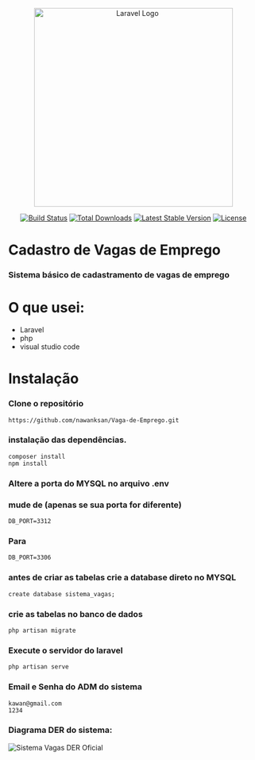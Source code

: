 <p align="center"><a href="https://laravel.com" target="_blank"><img src="https://raw.githubusercontent.com/laravel/art/master/logo-lockup/5%20SVG/2%20CMYK/1%20Full%20Color/laravel-logolockup-cmyk-red.svg" width="400" alt="Laravel Logo"></a></p>

<p align="center">
<a href="https://github.com/laravel/framework/actions"><img src="https://github.com/laravel/framework/workflows/tests/badge.svg" alt="Build Status"></a>
<a href="https://packagist.org/packages/laravel/framework"><img src="https://img.shields.io/packagist/dt/laravel/framework" alt="Total Downloads"></a>
<a href="https://packagist.org/packages/laravel/framework"><img src="https://img.shields.io/packagist/v/laravel/framework" alt="Latest Stable Version"></a>
<a href="https://packagist.org/packages/laravel/framework"><img src="https://img.shields.io/packagist/l/laravel/framework" alt="License"></a>
</p>

# Cadastro de Vagas de Emprego
### Sistema básico de cadastramento de vagas de emprego

# O que usei:
- Laravel
- php
- visual studio code

# Instalação

### Clone o repositório

    https://github.com/nawanksan/Vaga-de-Emprego.git

### instalação das dependências.

    composer install
    npm install

### Altere a porta do MYSQL no arquivo .env  
### mude de  (apenas se sua porta for diferente)
    DB_PORT=3312

### Para  
    DB_PORT=3306
### antes de criar as tabelas crie a database direto no MYSQL
    create database sistema_vagas;

### crie as tabelas no banco de dados  
    php artisan migrate

### Execute o servidor do laravel
    php artisan serve

### Email e Senha do ADM do sistema
    kawan@gmail.com
    1234

### Diagrama DER do sistema:
![Sistema Vagas DER Oficial](https://github.com/nawanksan/Vaga-de-Emprego/assets/121257501/10f49dc0-046c-4be5-aa8e-f07e7c94d05c)
